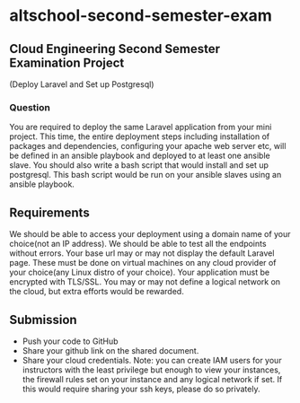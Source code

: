 # altschool-second-semester-exam

## Cloud Engineering Second Semester Examination Project
(Deploy Laravel and Set up Postgresql)

### Question
You are required to deploy the same Laravel application from your mini project. This time, the entire deployment steps including installation of packages and dependencies, configuring your apache web server etc, will be defined in an ansible playbook and deployed to at least one ansible slave.
You should also write a bash script that would install and set up postgresql. This bash script would be run on your ansible slaves using an ansible playbook.

## Requirements
We should be able to access your deployment using a domain name of your choice(not an IP address).
We should be able to test all the endpoints without errors.
Your base url may or may not display the default Laravel page.
These must be done on virtual machines on any cloud provider of your choice(any Linux distro of your choice).
Your application must be encrypted with TLS/SSL.
You may or may not define a logical network on the cloud, but extra efforts would be rewarded.

## Submission
- Push your code to GitHub 
- Share your github link on the shared document.
- Share your cloud credentials.
Note: you can create IAM users for your instructors with the least privilege but enough to view your instances, the firewall rules set on your instance and any logical network if set. If this would require sharing your ssh keys, please do so privately. 
